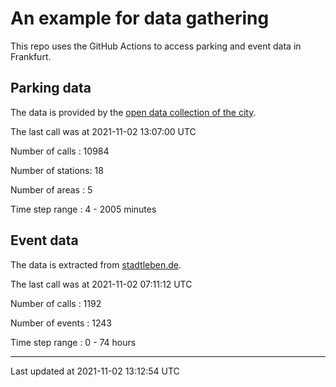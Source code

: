 # An example for data gathering

This repo uses the GitHub Actions to access parking and event data in Frankfurt.

## Parking data
The data is provided by the [open data collection of the city](https://www.offenedaten.frankfurt.de/).

The last call was at 2021-11-02 13:07:00 UTC

Number of calls   : 10984

Number of stations:    18

Number of areas   :     5

Time step range   :     4 -  2005 minutes


## Event data
The data is extracted from [stadtleben.de](https://stadtleben.de/frankfurt/).

The last call was at 2021-11-02 07:11:12 UTC

Number of calls   : 1192

Number of events  : 1243

Time step range   :    0 -   74 hours


----

Last updated at 2021-11-02 13:12:54 UTC
